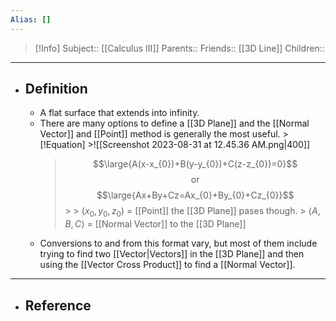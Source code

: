 ```yaml
---
Alias: []
---
```

> [!Info]
> Subject:: [[Calculus III]]
> Parents:: 
> Friends:: [[3D Line]]
> Children:: 
---
- ## Definition
	- A flat surface that extends into infinity.
	- There are many options to define a [[3D Plane]] and the [[Normal Vector]] and [[Point]] method is generally the most useful.
		  > [!Equation]
		  >![[Screenshot 2023-08-31 at 12.45.36 AM.png|400]]
		>  $$\large{A(x-x_{0})+B(y-y_{0})+C(z-z_{0})=0}$$
		>  $$\text{or}$$
		>  $$\large{Ax+By+Cz=Ax_{0}+By_{0}+Cz_{0}}$$
		  > 
		  > $(x_{0},y_{0},z_{0})$ = [[Point]] the [[3D Plane]] pases though.
		  > $\left\langle A,B,C \right\rangle$ = [[Normal Vector]] to the [[3D Plane]]
	- Conversions to and from this format vary, but most of them include trying to find two [[Vector|Vectors]] in the [[3D Plane]] and then using the [[Vector Cross Product]] to find a [[Normal Vector]].
---
- ## Reference